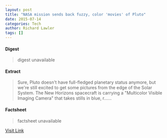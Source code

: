 ```yaml
---
layout: post
title: "NASA mission sends back fuzzy, color 'movies' of Pluto"
date: 2015-07-14
categories: Tech
author: Richard Lawler
tags: []
---
```



#### Digest
>digest unavailable

#### Extract
>Sure, Pluto doesn't have full-fledged planetary status anymore, but we're still excited to get some pictures from the edge of the Solar System. The New Horizons spacecraft is carrying a "Multicolor Visible Imaging Camera" that takes stills in blue, r......

#### Factsheet
>factsheet unavailable

[Visit Link](http://www.engadget.com/2015/06/20/new-horizons-pluto-movie/?ncid=rss_truncated)


